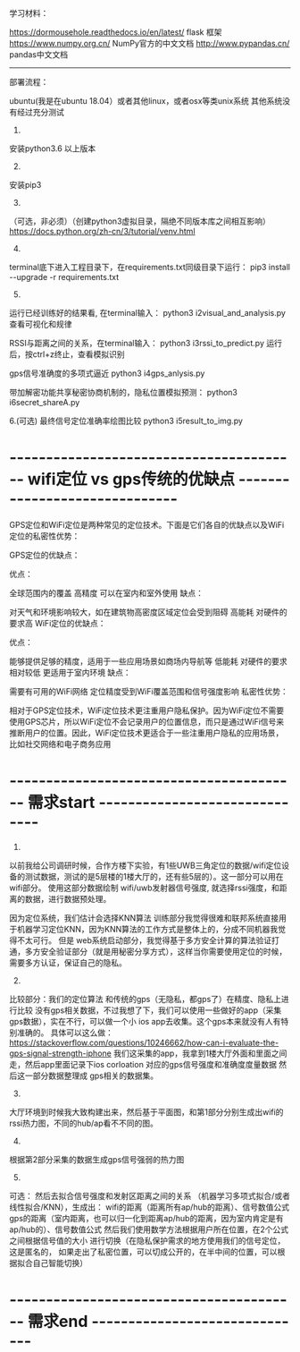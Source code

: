 学习材料：

https://dormousehole.readthedocs.io/en/latest/
flask 框架
https://www.numpy.org.cn/
NumPy官方的中文文档
http://www.pypandas.cn/
pandas中文文档


--------------------------------------------------------
部署流程：

ubuntu(我是在ubuntu 18.04）或者其他linux，或者osx等类unix系统
其他系统没有经过充分测试

1.
安装python3.6 以上版本

2. 
安装pip3 

3.
（可选，非必须）（创建python3虚拟目录，隔绝不同版本库之间相互影响）
https://docs.python.org/zh-cn/3/tutorial/venv.html


4.
terminal底下进入工程目录下，在requirements.txt同级目录下运行：
pip3 install --upgrade -r requirements.txt


5.
运行已经训练好的结果看, 在terminal输入：
python3 i2visual_and_analysis.py
查看可视化和规律

RSSI与距离之间的关系，在terminal输入：
python3 i3rssi_to_predict.py
运行后，按ctrl+z终止，查看模拟识别

gps信号准确度的多项式逼近
python3 i4gps_anlysis.py

带加解密功能共享秘密协商机制的，隐私位置模拟预测：
python3 i6secret_shareA.py


6.(可选)
最终信号定位准确率绘图比较
python3 i5result_to_img.py


# ---------------------------------------- wifi定位 vs gps传统的优缺点 ------------------------------

GPS定位和WiFi定位是两种常见的定位技术。下面是它们各自的优缺点以及WiFi定位的私密性优势：

GPS定位的优缺点：

优点：

全球范围内的覆盖
高精度
可以在室内和室外使用
缺点：

对天气和环境影响较大，如在建筑物高密度区域定位会受到阻碍
高能耗
对硬件的要求高
WiFi定位的优缺点：

优点：

能够提供足够的精度，适用于一些应用场景如商场内导航等
低能耗
对硬件的要求相对较低
更适用于室内环境
缺点：

需要有可用的WiFi网络
定位精度受到WiFi覆盖范围和信号强度影响
私密性优势：

相对于GPS定位技术，WiFi定位技术更注重用户隐私保护。因为WiFi定位不需要使用GPS芯片，所以WiFi定位不会记录用户的位置信息，而只是通过WiFi信号来推断用户的位置。因此，WiFi定位技术更适合于一些注重用户隐私的应用场景，比如社交网络和电子商务应用





# ---------------------------------------- 需求start ------------------------------

1.
以前我给公司调研时候，合作方楼下实验，有1些UWB三角定位的数据/wifi定位设备的测试数据，测试的是5层楼的1楼大厅的，还有些5层的）。这一部分可以用在wifi部分。
使用这部分数据绘制 wifi/uwb发射器信号强度, 就选择rssi强度，和距离的数据，进行数据预处理。

因为定位系统，我们估计会选择KNN算法
训练部分我觉得很难和联邦系统直接用于机器学习定位KNN，因为KNN算法的工作方式是整体上的，分成不同机器我觉得不太可行。
但是 web系统启动部分，我觉得基于多方安全计算的算法验证打通，多方安全验证部分（就是用秘密分享方式），这样当你需要使用定位的时候，需要多方认证，保证自己的隐私。

2.
比较部分：我们的定位算法 和传统的gps（无隐私，都gps了）在精度、隐私上进行比较
没有gps相关数据，不过我想了下，我们可以使用一些做好的app（采集gps数据），实在不行，可以做一个小 ios app去收集。这个gps本来就没有人有特别准确的。
具体可以这么做：
https://stackoverflow.com/questions/10246662/how-can-i-evaluate-the-gps-signal-strength-iphone
我们这采集的app，我拿到1楼大厅外面和里面之间走，然后app里面记录下ios corloation 对应的gps信号强度和准确度度量数据
然后这一部分数据整理成 gps相关的数据集。

3.
大厅环境到时候我大致构建出来，然后基于平面图，和第1部分分别生成出wifi的rssi热力图，不同的hub/ap看不不同的图。

4.
根据第2部分采集的数据生成gps信号强弱的热力图

5.
可选：
然后去拟合信号强度和发射区距离之间的关系 （机器学习多项式拟合/或者线性拟合/KNN），生成出：
wifi的距离（距离所有ap/hub的距离）、信号数值公式
gps的距离（室内距离，也可以归一化到距离ap/hub的距离，因为室内肯定是有ap/hub的）、信号数值公式
然后我们使用数学方法根据用户所在位置，在2个公式之间根据信号值的大小 进行切换（在隐私保护需求的地方使用我们的信号定位，这是匿名的，
如果走出了私密位置，可以切成公开的，在半中间的位置，可以根据拟合自己智能切换）


# ---------------------------------------- 需求end   ------------------------------





